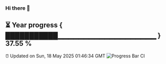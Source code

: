 ### Hi there 👋
⏳ Year progress { ███████████▁▁▁▁▁▁▁▁▁▁▁▁▁▁▁▁▁▁▁ } 37.55 %
---
⏰ Updated on Sun, 18 May 2025 01:46:34 GMT
![Progress Bar CI](https://github.com/liununu/liununu/workflows/Progress%20Bar%20CI/badge.svg)
